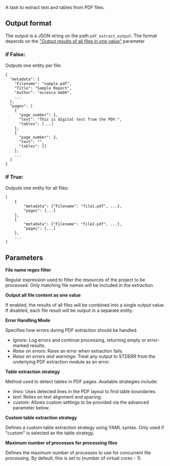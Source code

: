 A task to extract text and tables from PDF files.

## Output format

The output is a JSON string on the path `pdf_extract_output`. The format depends on the
["Output results of all files in one value"](#all_files) parameter

### if False:

Outputs one entity per file:

```
{
  "metadata": {
    "Filename": "sample.pdf",
    "Title": "Sample Report",
    "Author": "eccenca GmbH",
    ...
  },
  "pages": [
    {
      "page_number": 1,
      "text": "This is digital text from the PDF.",
      "tables": [...]
    },
    {
      "page_number": 2,
      "text": "",
      "tables": []
    },
    ...
  ]
}
```

### if True:
Outputs one entity for all files:

```
[
    {
        "metadata": {"Filename": "file1.pdf", ...},
        "pages": [...]
    },
    {
        "metadata": {"Filename": "file2.pdf", ...},
        "pages": [...]
    },
    ...
]
```



## Parameters

**<a id="regex">File name regex filter</a>**

Regular expression used to filter the resources of the project to be processed. Only matching file names will be included in the extraction.

**<a id="all_files">Output all file content as one value</a>**

If enabled, the results of all files will be combined into a single output value. If disabled, each file result will be output in a separate entity.

**<a id="error_handling">Error Handling Mode</a>**

Specifies how errors during PDF extraction should be handled.  
- *Ignore*: Log errors and continue processing, returning empty or error-marked results.  
- *Raise on errors*: Raise an error when extraction fails.  
- *Raise on errors and warnings*: Treat any output to STDERR from the underlying PDF extraction module as an error.

**<a id="table_strategy">Table extraction strategy</a>**

Method used to detect tables in PDF pages. Available strategies include:  
- *lines*: Uses detected lines in the PDF layout to find table boundaries.  
- *text*: Relies on text alignment and spacing.  
- *custom*: Allows custom settings to be provided via the advanced parameter below.

**<a id="custom_table_strategy">Custom table extraction strategy</a>**

Defines a custom table extraction strategy using YAML syntax. Only used if "custom" is selected as the table strategy.

**<a id="max_processes">Maximum number of processes for processing files</a>**

Defines the maximum number of processes to use for concurrent file processing. By default, this is set to (number of virtual cores - 1).
